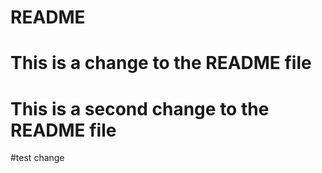 # README # 

# This is a change to the README file
# This is a second change to the README file
#test change
